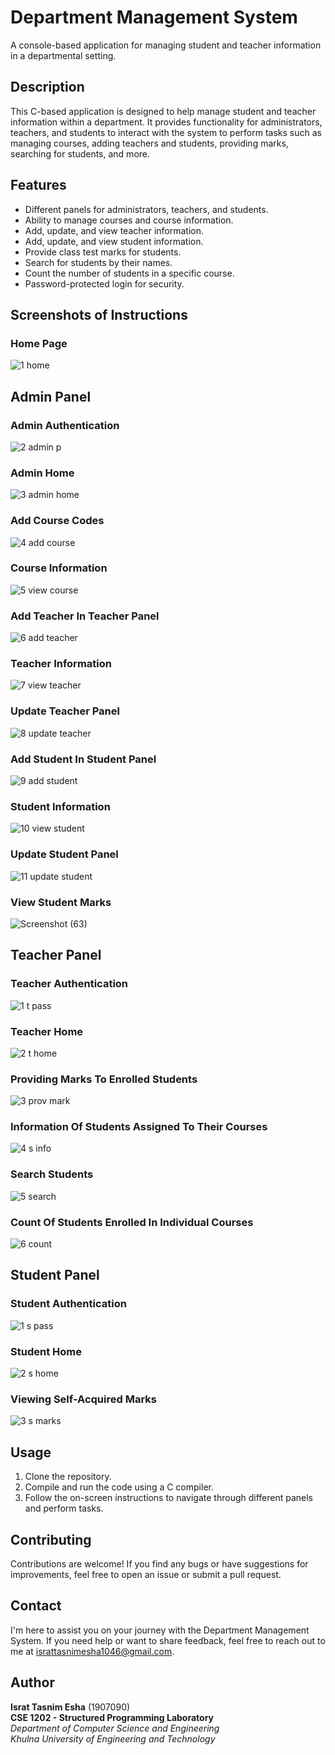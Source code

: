 # Department Management System

A console-based application for managing student and teacher information in a departmental setting.

## Description

This C-based application is designed to help manage student and teacher information within a department. It provides functionality for administrators, teachers, and students to interact with the system to perform tasks such as managing courses, adding teachers and students, providing marks, searching for students, and more.

## Features

- Different panels for administrators, teachers, and students.
- Ability to manage courses and course information.
- Add, update, and view teacher information.
- Add, update, and view student information.
- Provide class test marks for students.
- Search for students by their names.
- Count the number of students in a specific course.
- Password-protected login for security.

## Screenshots of Instructions

### Home Page

![1  home](https://github.com/IsratTasnimEsha/Department-Management-System/assets/88322977/44772f98-9281-4066-9487-fdc7a98c8868)

## Admin Panel

### Admin Authentication

![2  admin p](https://github.com/IsratTasnimEsha/Department-Management-System/assets/88322977/23217dcb-3078-4cfe-8215-65f040c4db60)

### Admin Home

![3  admin home](https://github.com/IsratTasnimEsha/Department-Management-System/assets/88322977/acca3201-c98c-49f7-bb01-38ab5c189cd7)

### Add Course Codes

![4  add course](https://github.com/IsratTasnimEsha/Department-Management-System/assets/88322977/c5678754-93da-461a-a281-4bf3eb1eddac)

### Course Information

![5  view course](https://github.com/IsratTasnimEsha/Department-Management-System/assets/88322977/29546b0b-5556-48cd-838c-a58975c82168)

### Add Teacher In Teacher Panel

![6  add teacher](https://github.com/IsratTasnimEsha/Department-Management-System/assets/88322977/313c4303-7629-414b-8e1b-26fdc5ce94c5)

### Teacher Information

![7  view teacher](https://github.com/IsratTasnimEsha/Department-Management-System/assets/88322977/9df303a9-6d9b-45b4-a686-c50372309e6a)

### Update Teacher Panel

![8  update teacher](https://github.com/IsratTasnimEsha/Department-Management-System/assets/88322977/28e012a0-ee72-426a-9ffb-c3b22da8bbd1)

### Add Student In Student Panel

![9  add student](https://github.com/IsratTasnimEsha/Department-Management-System/assets/88322977/6c33c89d-d8d3-45e1-ac22-8d38e915fd14)

### Student Information

![10  view student](https://github.com/IsratTasnimEsha/Department-Management-System/assets/88322977/3d0e7c5f-91b5-406e-8096-3e3a6ce6f009)

### Update Student Panel

![11  update student](https://github.com/IsratTasnimEsha/Department-Management-System/assets/88322977/66dd042a-aed1-4b6c-8600-f45d5dea5c8e)

### View Student Marks

![Screenshot (63)](https://github.com/IsratTasnimEsha/Department-Management-System/assets/88322977/4f0db8b0-7fce-4c00-8ff6-b1fc689d5748)

## Teacher Panel

### Teacher Authentication

![1  t pass](https://github.com/IsratTasnimEsha/Department-Management-System/assets/88322977/8785d1a7-7d9f-44b0-aa2f-073758ce6577)

### Teacher Home

![2  t home](https://github.com/IsratTasnimEsha/Department-Management-System/assets/88322977/f61e6c9b-eaba-4f7c-87ed-9960bdee3b58)

### Providing Marks To Enrolled Students

![3  prov mark](https://github.com/IsratTasnimEsha/Department-Management-System/assets/88322977/a1c65519-96e3-4e2a-b247-b2bb48b88a00)

### Information Of Students Assigned To Their Courses

![4  s info](https://github.com/IsratTasnimEsha/Department-Management-System/assets/88322977/5813bc47-0dc1-46ed-b638-aca3389d21ee)

### Search Students

![5  search](https://github.com/IsratTasnimEsha/Department-Management-System/assets/88322977/17658c66-3496-481a-ac16-3e77f4e670bf)

### Count Of Students Enrolled In Individual Courses

![6  count](https://github.com/IsratTasnimEsha/Department-Management-System/assets/88322977/a7ca0822-f197-419d-bfa8-939447c2c1e8)

## Student Panel

### Student Authentication

![1  s pass](https://github.com/IsratTasnimEsha/Department-Management-System/assets/88322977/6915734a-f304-42e7-bbca-8608d6e216dc)

### Student Home

![2  s home](https://github.com/IsratTasnimEsha/Department-Management-System/assets/88322977/ea2d69f8-766c-43f2-a3a1-acc6d74da8d1)

### Viewing Self-Acquired Marks

![3  s marks](https://github.com/IsratTasnimEsha/Department-Management-System/assets/88322977/6d232f98-f9a1-495c-b043-71ee446ea063)


## Usage

1. Clone the repository.
2. Compile and run the code using a C compiler.
3. Follow the on-screen instructions to navigate through different panels and perform tasks.

## Contributing

Contributions are welcome! If you find any bugs or have suggestions for improvements, feel free to open an issue or submit a pull request.

## Contact

I'm here to assist you on your journey with the Department Management System. If you need help or want to share feedback, feel free to reach out to me at [israttasnimesha1046@gmail.com](mailto:israttasnimesha1046@gmail.com).

## Author

**Israt Tasnim Esha** (1907090)  
**CSE 1202 - Structured Programming Laboratory**  
*Department of Computer Science and Engineering*  
*Khulna University of Engineering and Technology*
